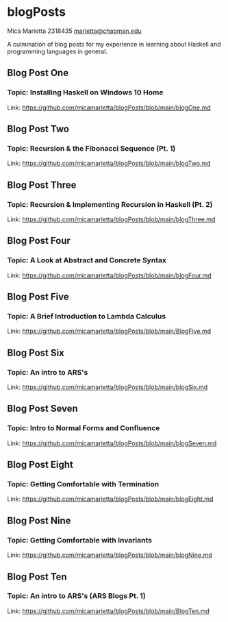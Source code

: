 # blogPosts
Mica Marietta
2318435
marietta@chapman.edu

A culmination of blog posts for my experience in learning about Haskell and programming languages in general.

## Blog Post One
### Topic: Installing Haskell on Windows 10 Home
Link: https://github.com/micamarietta/blogPosts/blob/main/blogOne.md

## Blog Post Two
### Topic: Recursion & the Fibonacci Sequence (Pt. 1)
Link: https://github.com/micamarietta/blogPosts/blob/main/blogTwo.md

## Blog Post Three
### Topic: Recursion & Implementing Recursion in Haskell (Pt. 2)
Link: https://github.com/micamarietta/blogPosts/blob/main/blogThree.md

## Blog Post Four
### Topic: A Look at Abstract and Concrete Syntax
Link: https://github.com/micamarietta/blogPosts/blob/main/blogFour.md

## Blog Post Five
### Topic: A Brief Introduction to Lambda Calculus
Link: https://github.com/micamarietta/blogPosts/blob/main/BlogFive.md

## Blog Post Six
### Topic: An intro to ARS's
Link: https://github.com/micamarietta/blogPosts/blob/main/blogSix.md

## Blog Post Seven
### Topic: Intro to Normal Forms and Confluence
Link: https://github.com/micamarietta/blogPosts/blob/main/blogSeven.md

## Blog Post Eight
### Topic: Getting Comfortable with Termination
Link: https://github.com/micamarietta/blogPosts/blob/main/blogEight.md

## Blog Post Nine
### Topic: Getting Comfortable with Invariants
Link: https://github.com/micamarietta/blogPosts/blob/main/blogNine.md

## Blog Post Ten
### Topic: An intro to ARS's (ARS Blogs Pt. 1)
Link: https://github.com/micamarietta/blogPosts/blob/main/BlogTen.md
